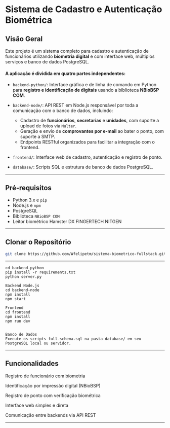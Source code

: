 # Sistema de Cadastro e Autenticação Biométrica

## Visão Geral

Este projeto é um sistema completo para cadastro e autenticação de funcionários utilizando **biometria digital** e com interface web, múltiplos serviços e banco de dados PostgreSQL. 

#### A aplicação é dividida em quatro partes independentes:

- `backend-python/`: Interface gráfica e de linha de comando em Python para **registro e identificação de digitais** usando a biblioteca **NBioBSP COM**.
  
- `backend-node/`: API REST em Node.js responsável por toda a comunicação com o banco de dados, incluindo:
  
  - Cadastro de **funcionários**, **secretarias** e **unidades**, com suporte a upload de fotos via `Multer`.
  - Geração e envio de **comprovantes por e-mail** ao bater o ponto, com suporte a SMTP.
  - Endpoints RESTful organizados para facilitar a integração com o frontend.


- `frontend/`: Interface web de cadastro, autenticação e registro de ponto.

- `database/`: Scripts SQL e estrutura de banco de dados PostgreSQL.

---

## Pré-requisitos

- Python 3.x e `pip`
- Node.js e `npm`
- PostgreSQL
- Biblioteca `NBioBSP COM` 
- Leitor biométrico Hamster DX FINGERTECH NITGEN

---

## Clonar o Repositório

```bash
git clone https://github.com/Wfelipetm/sistema-biometrico-fullstack.git
```

---


```
cd backend-python
pip install -r requirements.txt
python server.py  

```

```
Backend Node.js
cd backend-node
npm install
npm start
```

```
Frontend
cd frontend
npm install
npm run dev
```
```

Banco de Dados
Execute os scripts full-schema.sql na pasta database/ em seu PostgreSQL local ou servidor.

```
------
Funcionalidades
-----
Registro de funcionário com biometria

Identificação por impressão digital (NBioBSP)

Registro de ponto com verificação biométrica

Interface web simples e direta

Comunicação entre backends via API REST


------








